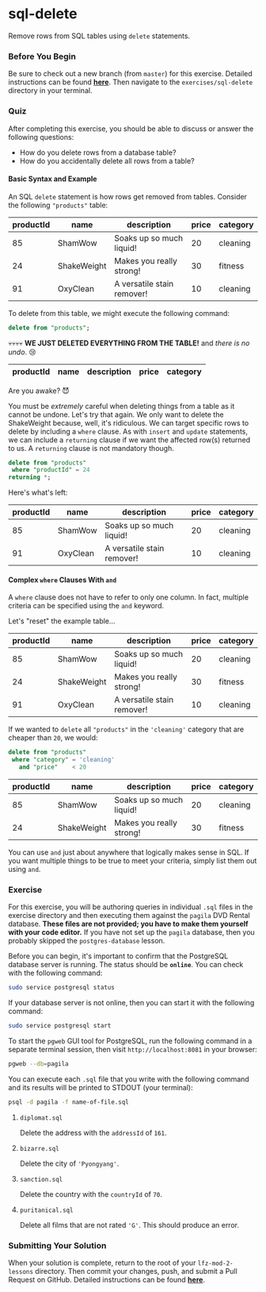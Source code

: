 # sql-delete

Remove rows from SQL tables using `delete` statements.

### Before You Begin

Be sure to check out a new branch (from `master`) for this exercise. Detailed instructions can be found [**here**](../../guides/before-each-exercise.md). Then navigate to the `exercises/sql-delete` directory in your terminal.

### Quiz

After completing this exercise, you should be able to discuss or answer the following questions:

- How do you delete rows from a database table?
- How do you accidentally delete all rows from a table?

#### Basic Syntax and Example

An SQL `delete` statement is how rows get removed from tables. Consider the following `"products"` table:

| productId | name        | description                | price | category |
|-----------|-------------|----------------------------|-------|----------|
| 85        | ShamWow     | Soaks up so much liquid!   | 20    | cleaning |
| 24        | ShakeWeight | Makes you really strong!   | 30    | fitness  |
| 91        | OxyClean    | A versatile stain remover! | 10    | cleaning |

To delete from this table, we might execute the following command:

```sql
delete from "products";
```

💀💀💀💀 **WE JUST DELETED EVERYTHING FROM THE TABLE!** and _there is no undo_. 😢

| productId | name        | description                | price | category |
|-----------|-------------|----------------------------|-------|----------|

Are you awake? 😈

You must be _extremely_ careful when deleting things from a table as it cannot be undone. Let's try that again. We only want to delete the ShakeWeight because, well, it's ridiculous. We can target specific rows to delete by including a `where` clause. As with `insert` and `update` statements, we can include a `returning` clause if we want the affected row(s) returned to us. A `returning` clause is not mandatory though.

```sql
delete from "products"
 where "productId" = 24
returning *;
```

Here's what's left:

| productId | name        | description                | price | category |
|-----------|-------------|----------------------------|-------|----------|
| 85        | ShamWow     | Soaks up so much liquid!   | 20    | cleaning |
| 91        | OxyClean    | A versatile stain remover! | 10    | cleaning |

#### Complex `where` Clauses With `and`

A `where` clause does not have to refer to only one column. In fact, multiple criteria can be specified using the `and` keyword.

Let's "reset" the example table...

| productId | name        | description                | price | category |
|-----------|-------------|----------------------------|-------|----------|
| 85        | ShamWow     | Soaks up so much liquid!   | 20    | cleaning |
| 24        | ShakeWeight | Makes you really strong!   | 30    | fitness  |
| 91        | OxyClean    | A versatile stain remover! | 10    | cleaning |

If we wanted to `delete` all `"products"` in the `'cleaning'` category that are cheaper than `20`, we would:

```sql
delete from "products"
 where "category" = 'cleaning'
   and "price"    < 20
```

| productId | name        | description                | price | category |
|-----------|-------------|----------------------------|-------|----------|
| 85        | ShamWow     | Soaks up so much liquid!   | 20    | cleaning |
| 24        | ShakeWeight | Makes you really strong!   | 30    | fitness  |

You can use `and` just about anywhere that logically makes sense in SQL. If you want multiple things to be true to meet your criteria, simply list them out using `and`.

### Exercise

For this exercise, you will be authoring queries in individual `.sql` files in the exercise directory and then executing them against the `pagila` DVD Rental database. **These files are not provided; you have to make them yourself with your code editor.** If you have not set up the `pagila` database, then you probably skipped the `postgres-database` lesson.

Before you can begin, it's important to confirm that the PostgreSQL database server is running. The status should be **`online`**. You can check with the following command:

```bash
sudo service postgresql status
```

If your database server is not online, then you can start it with the following command:

```bash
sudo service postgresql start
```

To start the `pgweb` GUI tool for PostgreSQL, run the following command in a separate terminal session, then visit `http://localhost:8081` in your browser:

```bash
pgweb --db=pagila
```

You can execute each `.sql` file that you write with the following command and its results will be printed to STDOUT (your terminal):

```bash
psql -d pagila -f name-of-file.sql
```

1. `diplomat.sql`

    Delete the address with the `addressId` of `161`.

1. `bizarre.sql`

    Delete the city of `'Pyongyang'`.

1. `sanction.sql`

    Delete the country with the `countryId` of `70`.

1. `puritanical.sql`

    Delete all films that are not rated `'G'`. This should produce an error.

### Submitting Your Solution

When your solution is complete, return to the root of your `lfz-mod-2-lessons` directory. Then commit your changes, push, and submit a Pull Request on GitHub. Detailed instructions can be found [**here**](../../guides/after-each-exercise.md).
